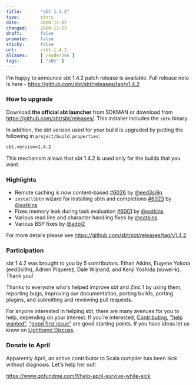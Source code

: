 ```yaml
---
title:       "sbt 1.4.2"
type:        story
date:        2020-11-02
changed:     2020-11-23
draft:       false
promote:     false
sticky:      false
url:         /sbt-1.4.2
aliases:     [ /node/366 ]
tags:        [ "sbt" ]
---
```


I'm happy to announce sbt 1.4.2 patch release is available. Full release note is here - https://github.com/sbt/sbt/releases/tag/v1.4.2

### How to upgrade

Download **the official sbt launcher** from SDKMAN or download from <https://github.com/sbt/sbt/releases/>. This installer includes the `sbtn` binary.

In addition, the sbt version used for your build is upgraded by putting the following in `project/build.properties`:

```bash
sbt.version=1.4.2
```

This mechanism allows that sbt 1.4.2 is used only for the builds that you want.

### Highlights

- Remote caching is now content-based [#6026][6026] by [@eed3si9n][@eed3si9n]
- `installSbtn` wizard for installing sbtn and completions [#6023][6023] by [@eatkins][@eatkins]
- Fixes memory leak during task evaluation [#6001][6001] by [@eatkins][@eatkins]
- Various read line and character handling fixes by [@eatkins][@eatkins]
- Various BSP fixes by [@adpi2][@adpi2]

For more details please see https://github.com/sbt/sbt/releases/tag/v1.4.2

### Participation

sbt 1.4.2 was brought to you by 5 contributors. Ethan Atkins, Eugene Yokota (eed3si9n), Adrien Piquerez, Dale Wijnand, and Kenji Yoshida (xuwei-k). Thank you!

Thanks to everyone who's helped improve sbt and Zinc 1 by using them, reporting bugs, improving our documentation, porting builds, porting plugins, and submitting and reviewing pull requests.

For anyone interested in helping sbt, there are many avenues for you to help, depending on your interest. If you're interested, [Contributing](https://github.com/sbt/sbt/blob/develop/CONTRIBUTING.md), ["help wanted"](https://github.com/sbt/sbt/issues?q=is%3Aissue+is%3Aopen+label%3A%22help+wanted%22), ["good first issue"](https://github.com/sbt/sbt/issues?q=is%3Aissue+is%3Aopen+label%3A%22good+first+issue%22) are good starting points. If you have ideas let us know on [Lightbend Discuss](https://discuss.lightbend.com/c/tooling).

### Donate to April

Apparently April, an active contributor to Scala compiler has been sick without diagnosis. Let's help her out!

https://www.gofundme.com/f/help-april-survive-while-sick

  [6001]: https://github.com/sbt/sbt/pull/6001
  [6003]: https://github.com/sbt/sbt/pull/6003
  [6000]: https://github.com/sbt/sbt/pull/6000
  [5998]: https://github.com/sbt/sbt/pull/5998
  [5996]: https://github.com/sbt/sbt/pull/5996
  [6005]: https://github.com/sbt/sbt/pull/6005
  [6011]: https://github.com/sbt/sbt/pull/6011
  [6016]: https://github.com/sbt/sbt/pull/6016
  [6018]: https://github.com/sbt/sbt/pull/6018
  [6019]: https://github.com/sbt/sbt/pull/6019
  [6008]: https://github.com/sbt/sbt/pull/6008
  [6007]: https://github.com/sbt/sbt/pull/6007
  [6023]: https://github.com/sbt/sbt/pull/6023
  [6026]: https://github.com/sbt/sbt/pull/6026
  [lp338]: https://github.com/sbt/sbt-launcher-package/pull/338
  [zinc935]: https://github.com/sbt/zinc/pull/935
  [@adpi2]: https://github.com/adpi2
  [@eed3si9n]: https://github.com/eed3si9n
  [@eatkins]: https://github.com/eatkins
  [@xuwei-k]: https://github.com/xuwei-k
